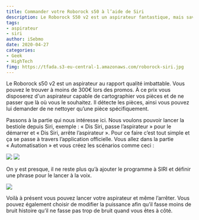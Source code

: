 ```yaml
---
title: Commander votre Roborock s50 à l’aide de Siri
description: Le Roborock S50 v2 est un aspirateur fantastique, mais saviez-vous qu’il est possible de le commander via SIRI ? Non ? Bien je vous montre let’s go 👌 
tags: 
- aspirateur
- siri
author: iSebmo
date: 2020-04-27
categories: 
- Geek
- HighTech
fimg: https://tfada.s3-eu-central-1.amazonaws.com/roborock-siri.jpg
---
```

Le Roborock s50 v2 est un aspirateur au rapport qualité imbattable. Vous pouvez le trouver à moins de 300€ lors des promos. À ce prix vous disposerez d'un aspirateur capable de cartographier vos pièces et de ne passer que là où vous le souhaitez. Il détecte les pièces, ainsi vous pouvez lui demander de ne nettoyer qu’une pièce spécifiquement. 

Passons à la partie qui nous intéresse ici. Nous voulons pouvoir lancer la bestiole depuis Siri, exemple : « Dis Siri, passe l’aspirateur » pour le démarrer et « Dis Siri, arrête l’aspirateur ». Pour ce faire c’est tout simple et ça se passe à travers l’application officielle. Vous allez dans la partie « Automatisation » et vous créez les scénarios comme ceci :

![](https://tfada.s3-eu-central-1.amazonaws.com/roborock-s50-siri-3.jpg)
![](https://tfada.s3-eu-central-1.amazonaws.com/roborock-s50-siri-1.jpg)

On y est presque, il ne reste plus qu’à ajouter le programme à SIRI et définir une phrase pour le lancer à la voix. 

![](https://tfada.s3-eu-central-1.amazonaws.com/roborock-s50-siri-2.jpg)

Voilà à présent vous pouvez lancer votre aspirateur et même l’arrêter. Vous pouvez également choisir de modifier la puissance afin qu’il fasse moins de bruit histoire qu’il ne fasse pas trop de bruit quand vous êtes à côté. 
